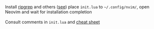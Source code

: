 Install [ripgrep](https://github.com/BurntSushi/ripgrep) and others
([see](https://github.com/looshch/init.vim/blob/lua/init.lua#L203-L208))
place `init.lua` to `~/.config/nvim/`, open Neovim and wait for installation
completion \
\
Consult comments in `init.lua` and
[cheat sheet](https://docs.google.com/document/d/1BfQ-kg5yQM6bl5y-Pjug1ZcN-vGhum0ZIsqjDFH_JFA)
